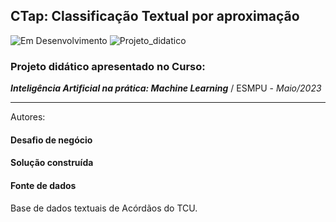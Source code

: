 ## CTap: Classificação Textual por aproximação
![Em Desenvolvimento](http://img.shields.io/static/v1?label=STATUS&message=EM%20DESENVOLVIMENTO&color=blue)
![Projeto_didatico](http://img.shields.io/static/v1?label=FINALIDADE&message=DIDÁTICA&color=green)

### Projeto didático apresentado no Curso:
***Inteligência Artificial na prática: Machine Learning*** / ESMPU - *Maio/2023*

---

Autores:

#### Desafio de negócio

#### Solução construída

#### Fonte de dados
Base de dados textuais de Acórdãos do TCU.

